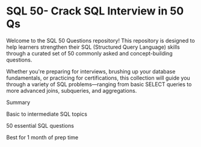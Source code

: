 # SQL 50- Crack SQL Interview in 50 Qs
Welcome to the SQL 50 Questions repository! This repository is designed to help learners strengthen their SQL (Structured Query Language) skills through a curated set of 50 commonly asked and concept-building questions.

Whether you're preparing for interviews, brushing up your database fundamentals, or practicing for certifications, this collection will guide you through a variety of SQL problems—ranging from basic SELECT queries to more advanced joins, subqueries, and aggregations.

Summary

Basic to intermediate SQL topics

50 essential SQL questions

Best for 1 month of prep time

